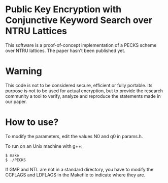 Public Key Encryption with Conjunctive Keyword Search over NTRU Lattices
===========

This software is a proof-of-concept implementation of a PECKS scheme over NTRU lattices. The paper hasn't been published yet.

Warning
=======
This code is not to be considered secure, efficient or fully portable. Its purpose is not to be used for actual encryption, but to provide the research community a tool to verify, analyze and reproduce the statements made in our paper.

How to use?
===========

To modify the parameters, edit the values N0 and q0 in params.h.

To run on an Unix machine with g++:
```
$ make
$ ./PECKS
```

If GMP and NTL are not in a standard directory, you have to modify the CCFLAGS and LDFLAGS in the Makefile to indicate where they are.

